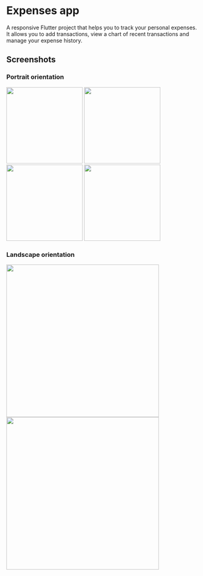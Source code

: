 # Expenses app

A responsive Flutter project that helps you to track your personal expenses.<br/>
It allows you to add transactions, view a chart of recent transactions and manage your expense history.

## Screenshots

### Portrait orientation
<img src="https://github.com/davisiqueira1/expenses_app/assets/93483437/9d33c448-9c6e-4998-8366-860d5425c77e" width="200"/>
<img src="https://github.com/davisiqueira1/expenses_app/assets/93483437/fba4d4fa-0be5-4a07-b543-aa260f7c3cf5" width="200"/>
<img src="https://github.com/davisiqueira1/expenses_app/assets/93483437/1c4c8fa3-104d-4a1a-af7d-28599df53001" width="200"/>
<img src="https://github.com/davisiqueira1/expenses_app/assets/93483437/9c2e013e-344c-41fc-824d-758a125879c0" width="200"/>

### Landscape orientation
<img src="https://github.com/davisiqueira1/expenses_app/assets/93483437/8f5f67ea-14b2-4413-9991-50d8980a72fe" width="400"/>
<img src="https://github.com/davisiqueira1/expenses_app/assets/93483437/6bc43e80-9735-4b30-b9ad-ad80e54b7b7a" width="400"/>
